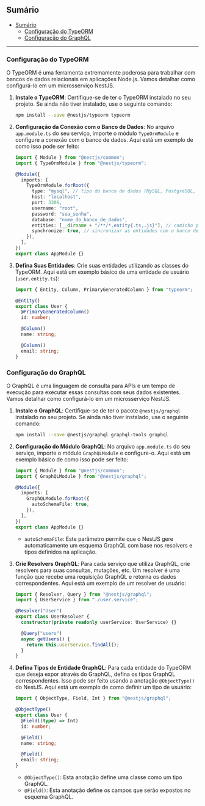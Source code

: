 ## Sumário

- [Sumário](#sumário)
  - [Configuração do TypeORM](#configuração-do-typeorm)
  - [Configuração do GraphQL](#configuração-do-graphql)

---

### Configuração do TypeORM

O TypeORM é uma ferramenta extremamente poderosa para trabalhar com bancos de dados relacionais em aplicações Node.js. Vamos detalhar como configurá-lo em um microsserviço NestJS.

1. **Instale o TypeORM**:
   Certifique-se de ter o TypeORM instalado no seu projeto. Se ainda não tiver instalado, use o seguinte comando:

   ```bash
   npm install --save @nestjs/typeorm typeorm
   ```

2. **Configuração da Conexão com o Banco de Dados**:
   No arquivo `app.module.ts` do seu serviço, importe o módulo `TypeOrmModule` e configure a conexão com o banco de dados. Aqui está um exemplo de como isso pode ser feito:

   ```typescript
   import { Module } from "@nestjs/common";
   import { TypeOrmModule } from "@nestjs/typeorm";

   @Module({
     imports: [
       TypeOrmModule.forRoot({
         type: "mysql", // tipo do banco de dados (MySQL, PostgreSQL, etc.)
         host: "localhost",
         port: 3306,
         username: "root",
         password: "sua_senha",
         database: "nome_do_banco_de_dados",
         entities: [__dirname + "/**/*.entity{.ts,.js}"], // caminho para suas entidades
         synchronize: true, // sincronizar as entidades com o banco de dados (apenas em ambiente de desenvolvimento)
       }),
     ],
   })
   export class AppModule {}
   ```

3. **Defina Suas Entidades**:
   Crie suas entidades utilizando as classes do TypeORM. Aqui está um exemplo básico de uma entidade de usuário (`user.entity.ts`):

   ```typescript
   import { Entity, Column, PrimaryGeneratedColumn } from "typeorm";

   @Entity()
   export class User {
     @PrimaryGeneratedColumn()
     id: number;

     @Column()
     name: string;

     @Column()
     email: string;
   }
   ```

### Configuração do GraphQL

O GraphQL é uma linguagem de consulta para APIs e um tempo de execução para executar essas consultas com seus dados existentes. Vamos detalhar como configurá-lo em um microsserviço NestJS.

1. **Instale o GraphQL**:
   Certifique-se de ter o pacote `@nestjs/graphql` instalado no seu projeto. Se ainda não tiver instalado, use o seguinte comando:

   ```bash
   npm install --save @nestjs/graphql graphql-tools graphql
   ```

2. **Configuração do Módulo GraphQL**:
   No arquivo `app.module.ts` do seu serviço, importe o módulo `GraphQLModule` e configure-o. Aqui está um exemplo básico de como isso pode ser feito:

   ```typescript
   import { Module } from "@nestjs/common";
   import { GraphQLModule } from "@nestjs/graphql";

   @Module({
     imports: [
       GraphQLModule.forRoot({
         autoSchemaFile: true,
       }),
     ],
   })
   export class AppModule {}
   ```

   - `autoSchemaFile`: Este parâmetro permite que o NestJS gere automaticamente um esquema GraphQL com base nos resolvers e tipos definidos na aplicação.

3. **Crie Resolvers GraphQL**:
   Para cada serviço que utiliza GraphQL, crie resolvers para suas consultas, mutações, etc. Um resolver é uma função que recebe uma requisição GraphQL e retorna os dados correspondentes. Aqui está um exemplo de um resolver de usuário:

   ```typescript
   import { Resolver, Query } from "@nestjs/graphql";
   import { UserService } from "./user.service";

   @Resolver("User")
   export class UserResolver {
     constructor(private readonly userService: UserService) {}

     @Query("users")
     async getUsers() {
       return this.userService.findAll();
     }
   }
   ```

4. **Defina Tipos de Entidade GraphQL**:
   Para cada entidade do TypeORM que deseja expor através do GraphQL, defina os tipos GraphQL correspondentes. Isso pode ser feito usando a anotação `@ObjectType()` do NestJS. Aqui está um exemplo de como definir um tipo de usuário:

   ```typescript
   import { ObjectType, Field, Int } from "@nestjs/graphql";

   @ObjectType()
   export class User {
     @Field((type) => Int)
     id: number;

     @Field()
     name: string;

     @Field()
     email: string;
   }
   ```

   - `@ObjectType()`: Esta anotação define uma classe como um tipo GraphQL.
   - `@Field()`: Esta anotação define os campos que serão expostos no esquema GraphQL.

